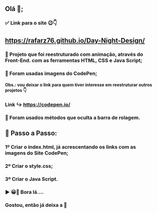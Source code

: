 ## Olá 👋;

### ✅ Link para o site 😉👇

## https://rafarz76.github.io/Day-Night-Design/

###  🔵 Projeto que foi reestruturado com animação, através do Front-End. com as ferramentas HTML, CSS e Java Script;

### 🔵 Foram usadas imagens do CodePen;
#### Obs.: vou deixar o link para quem tiver interesse em reestruturar outros projetos 👇
### Link ↪ https://codepen.io/

### 🔵 Foram usados métodos que oculta a barra de rolagem.

## 🚀 Passo a Passo:

### 1º Criar o index.html, já acrescentando os links com as imagens do Site CodePen;

### 2º Criar o style.css;

### 3º Criar o  Java Script.

### ▶ 😀👀 Bora lá....


### Gostou, então já deixa a 🌟
